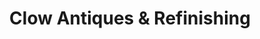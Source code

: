 ---
title: "Clow Antiques & Refinishing"
url: /south-mills/clow-antiques-and-refinishing/
shop: antiques
---